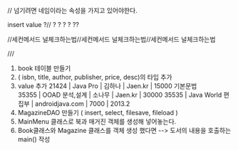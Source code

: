 // 넘기려면 네임이라는 속성을 가지고 있어야한다. 

insert value ?// ?  ? ? ? ?? 



//세컨메서드 널체크하는법//세컨메서드 널체크하는법//세컨메서드 널체크하는법



///



1. book 테이블 만들기
2. ( isbn, title, author, publisher, price, desc)의 타입 추가 
3. value 추가
   21424 | Java Pro | 김하나 | Jaen.kr | 15000 기본문법   
   35355 | OOAD 분석,설계 | 소나무 | Jaen.kr | 30000
   35535 | Java World 편집부 | androidjava.com | 7000 | 2013.2
4. MagazineDAO 만들기  ( insert, select, filesave, fileload )
5. MainMenu 클래스로 북과 매거진 객체를 생성해 넣어놓는다.
6. Book클래스와 Magazine 클래스를 객체 생성 했다면
--> 도서의 내용을 호출하는 main() 작성